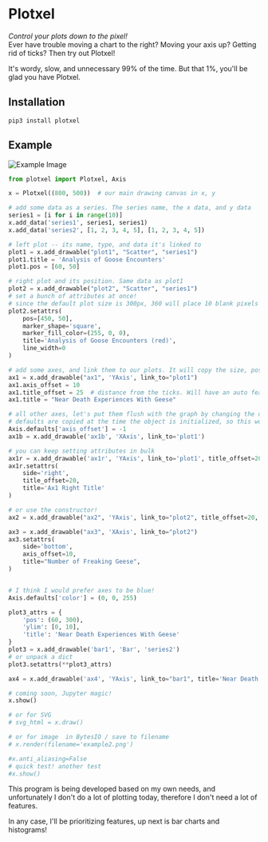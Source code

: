 # Plotxel

*Control your plots down to the pixel!*  
Ever have trouble moving a chart to the right? Moving your axis up? Getting rid of ticks? Then try out Plotxel!

It's wordy, slow, and unnecessary 99% of the time. But that 1%, you'll be glad you have Plotxel.

## Installation

    pip3 install plotxel
    
## Example

![Example Image](https://github.com/danhitchcock/plotxel/wiki/example2.png)
```python
from plotxel import Plotxel, Axis

x = Plotxel((800, 500))  # our main drawing canvas in x, y

# add some data as a series. The series name, the x data, and y data
series1 = [i for i in range(10)]
x.add_data('series1', series1, series1)
x.add_data('series2', [1, 2, 3, 4, 5], [1, 2, 3, 4, 5])

# left plot -- its name, type, and data it's linked to
plot1 = x.add_drawable("plot1", "Scatter", "series1")
plot1.title = 'Analysis of Goose Encounters'
plot1.pos = [60, 50]

# right plot and its position. Same data as plot1
plot2 = x.add_drawable("plot2", "Scatter", "series1")
# set a bunch of attributes at once!
# since the default plot size is 300px, 360 will place 10 blank pixels between the graphs
plot2.setattrs(
    pos=[450, 50],
    marker_shape='square',
    marker_fill_color=(255, 0, 0),
    title='Analysis of Goose Encounters (red)',
    line_width=0
)

# add some axes, and link them to our plots. It will copy the size, position, scale, and limits of whichever plot it is linked to
ax1 = x.add_drawable("ax1", 'YAxis', link_to="plot1")
ax1.axis_offset = 10
ax1.title_offset = 25  # distance from the ticks. Will have an auto feature in the future!
ax1.title = "Near Death Experiences With Geese"

# all other axes, let's put them flush with the graph by changing the default
# defaults are copied at the time the object is initialized, so this won't affect ax1
Axis.defaults['axis_offset'] = -1
ax1b = x.add_drawable('ax1b', 'XAxis', link_to='plot1')

# you can keep setting attributes in bulk
ax1r = x.add_drawable('ax1r', 'YAxis', link_to='plot1', title_offset=20)
ax1r.setattrs(
    side='right',
    title_offset=20,
    title='Ax1 Right Title'
)

# or use the constructor!
ax2 = x.add_drawable("ax2", 'YAxis', link_to="plot2", title_offset=20, side='right', axis_offset=10)

ax3 = x.add_drawable("ax3", 'XAxis', link_to="plot2")
ax3.setattrs(
    side='bottom',
    axis_offset=10,
    title="Number of Freaking Geese",
)


# I think I would prefer axes to be blue!
Axis.defaults['color'] = (0, 0, 255)

plot3_attrs = {
    'pos': (60, 300),
    'ylim': [0, 10],
    'title': 'Near Death Experiences With Geese'
}
plot3 = x.add_drawable('bar1', 'Bar', 'series2')
# or unpack a dict
plot3.setattrs(**plot3_attrs)

ax4 = x.add_drawable('ax4', 'YAxis', link_to="bar1", title='Near Death Experiences With Geese', title_offset=25)

# coming soon, Jupyter magic!
x.show()

# or for SVG
# svg_html = x.draw()

# or for image  in BytesIO / save to filename
# x.render(filename='example2.png')

#x.anti_aliasing=False
# quick test! another test
#x.show()
```
    


    
This program is being developed based on my own needs, and unfortunately I don't do a lot of plotting today, therefore I don't need a lot of features.

In any case, I'll be prioritizing features, up next is bar charts and histograms! 